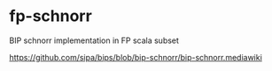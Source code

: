 # fp-schnorr
BIP schnorr implementation in FP scala subset

https://github.com/sipa/bips/blob/bip-schnorr/bip-schnorr.mediawiki
